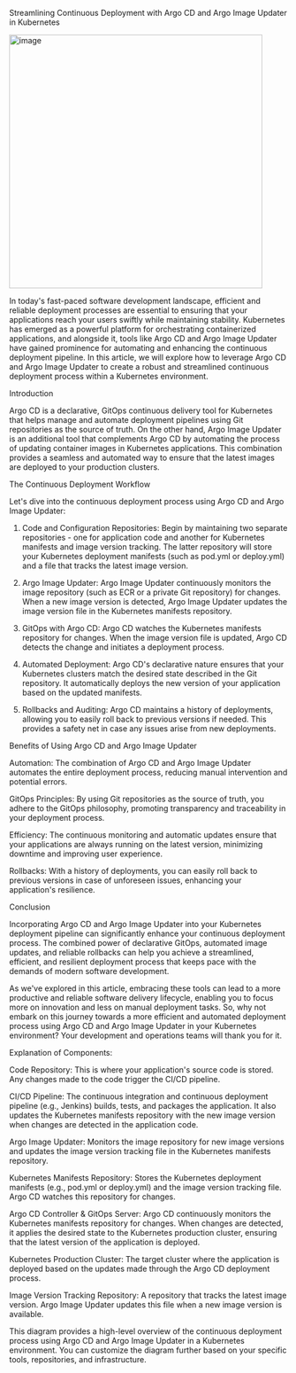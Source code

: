 Streamlining Continuous Deployment with Argo CD and Argo Image Updater in Kubernetes

<img width="458" alt="image" src="https://github.com/shankargoudapatil/devops_docs_by_shankar/assets/54577038/8943f435-f484-47a2-9a85-10c426e9d3cc">

In today's fast-paced software development landscape, efficient and reliable deployment processes are essential to ensuring that your applications reach your users swiftly while maintaining stability. Kubernetes has emerged as a powerful platform for orchestrating containerized applications, and alongside it, tools like Argo CD and Argo Image Updater have gained prominence for automating and enhancing the continuous deployment pipeline. In this article, we will explore how to leverage Argo CD and Argo Image Updater to create a robust and streamlined continuous deployment process within a Kubernetes environment.

Introduction

Argo CD is a declarative, GitOps continuous delivery tool for Kubernetes that helps manage and automate deployment pipelines using Git repositories as the source of truth. On the other hand, Argo Image Updater is an additional tool that complements Argo CD by automating the process of updating container images in Kubernetes applications. This combination provides a seamless and automated way to ensure that the latest images are deployed to your production clusters.

The Continuous Deployment Workflow

Let's dive into the continuous deployment process using Argo CD and Argo Image Updater:

1. Code and Configuration Repositories:
Begin by maintaining two separate repositories - one for application code and another for Kubernetes manifests and image version tracking. The latter repository will store your Kubernetes deployment manifests (such as pod.yml or deploy.yml) and a file that tracks the latest image version.

2. Argo Image Updater:
Argo Image Updater continuously monitors the image repository (such as ECR or a private Git repository) for changes. When a new image version is detected, Argo Image Updater updates the image version file in the Kubernetes manifests repository.

3. GitOps with Argo CD:
Argo CD watches the Kubernetes manifests repository for changes. When the image version file is updated, Argo CD detects the change and initiates a deployment process.

4. Automated Deployment:
Argo CD's declarative nature ensures that your Kubernetes clusters match the desired state described in the Git repository. It automatically deploys the new version of your application based on the updated manifests.

5. Rollbacks and Auditing:
Argo CD maintains a history of deployments, allowing you to easily roll back to previous versions if needed. This provides a safety net in case any issues arise from new deployments.

Benefits of Using Argo CD and Argo Image Updater

Automation: The combination of Argo CD and Argo Image Updater automates the entire deployment process, reducing manual intervention and potential errors.

GitOps Principles: By using Git repositories as the source of truth, you adhere to the GitOps philosophy, promoting transparency and traceability in your deployment process.

Efficiency: The continuous monitoring and automatic updates ensure that your applications are always running on the latest version, minimizing downtime and improving user experience.

Rollbacks: With a history of deployments, you can easily roll back to previous versions in case of unforeseen issues, enhancing your application's resilience.

Conclusion

Incorporating Argo CD and Argo Image Updater into your Kubernetes deployment pipeline can significantly enhance your continuous deployment process. The combined power of declarative GitOps, automated image updates, and reliable rollbacks can help you achieve a streamlined, efficient, and resilient deployment process that keeps pace with the demands of modern software development.

As we've explored in this article, embracing these tools can lead to a more productive and reliable software delivery lifecycle, enabling you to focus more on innovation and less on manual deployment tasks. So, why not embark on this journey towards a more efficient and automated deployment process using Argo CD and Argo Image Updater in your Kubernetes environment? Your development and operations teams will thank you for it.

Explanation of Components:

Code Repository: This is where your application's source code is stored. Any changes made to the code trigger the CI/CD pipeline.

CI/CD Pipeline: The continuous integration and continuous deployment pipeline (e.g., Jenkins) builds, tests, and packages the application. It also updates the Kubernetes manifests repository with the new image version when changes are detected in the application code.

Argo Image Updater: Monitors the image repository for new image versions and updates the image version tracking file in the Kubernetes manifests repository.

Kubernetes Manifests Repository: Stores the Kubernetes deployment manifests (e.g., pod.yml or deploy.yml) and the image version tracking file. Argo CD watches this repository for changes.

Argo CD Controller & GitOps Server: Argo CD continuously monitors the Kubernetes manifests repository for changes. When changes are detected, it applies the desired state to the Kubernetes production cluster, ensuring that the latest version of the application is deployed.

Kubernetes Production Cluster: The target cluster where the application is deployed based on the updates made through the Argo CD deployment process.

Image Version Tracking Repository: A repository that tracks the latest image version. Argo Image Updater updates this file when a new image version is available.

This diagram provides a high-level overview of the continuous deployment process using Argo CD and Argo Image Updater in a Kubernetes environment. You can customize the diagram further based on your specific tools, repositories, and infrastructure.





